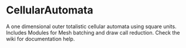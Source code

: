 CellularAutomata
================

A one dimensional outer totalistic cellular automata using square units. Includes Modules for Mesh batching and draw call reduction. Check the wiki for documentation help.
